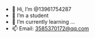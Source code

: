 - 👋 Hi, I’m @13961754287
- 👀 I’m a student
- 🌱 I’m currently learning ...
- 📫 Email: 3585370172@qq.com

<!---
13961754287/13961754287 is a ✨ special ✨ repository because its `README.md` (this file) appears on your GitHub profile.
You can click the Preview link to take a look at your changes.
--->
